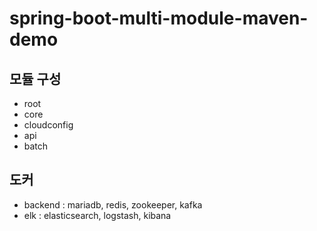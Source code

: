 # spring-boot-multi-module-maven-demo

## 모듈 구성
- root
- core
- cloudconfig
- api
- batch

## 도커
- backend : mariadb, redis, zookeeper, kafka
- elk : elasticsearch, logstash, kibana
